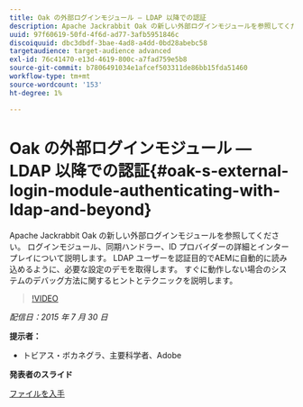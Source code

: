 ```yaml
---
title: Oak の外部ログインモジュール — LDAP 以降での認証
description: Apache Jackrabbit Oak の新しい外部ログインモジュールを参照してください。 ログインモジュール、同期ハンドラー、ID プロバイダーの詳細とインタープレイについて説明します。 LDAP ユーザーを認証目的でAEMに自動的に読み込めるように、必要な設定のデモを取得します。 すぐに動作しない場合のシステムのデバッグ方法に関するヒントとテクニックを説明します。
uuid: 97f60619-50fd-4f6d-ad77-3afb5951846c
discoiquuid: dbc3dbdf-3bae-4ad8-a4dd-0bd28abebc58
targetaudience: target-audience advanced
exl-id: 76c41470-e13d-4619-800c-a7fad759e5b8
source-git-commit: b7806491034e1afcef503311de86bb15fda51460
workflow-type: tm+mt
source-wordcount: '153'
ht-degree: 1%

---
```


# Oak の外部ログインモジュール — LDAP 以降での認証{#oak-s-external-login-module-authenticating-with-ldap-and-beyond}

Apache Jackrabbit Oak の新しい外部ログインモジュールを参照してください。 ログインモジュール、同期ハンドラー、ID プロバイダーの詳細とインタープレイについて説明します。 LDAP ユーザーを認証目的でAEMに自動的に読み込めるように、必要な設定のデモを取得します。 すぐに動作しない場合のシステムのデバッグ方法に関するヒントとテクニックを説明します。

>[!VIDEO](https://video.tv.adobe.com/v/19382/?quality=9)

*配信日：2015 年 7 月 30 日*

**提示者：**

* トビアス・ボカネグラ、主要科学者、Adobe

**発表者のスライド**

[ファイルを入手](assets/oak-ldap-cqgems.pdf)
<!--
[Get back to the Overview](https://helpx.adobe.com/experience-manager/kt/eseminars/gems/aem-index.html)
-->
